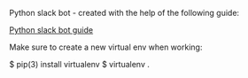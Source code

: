Python slack bot - created with the help of the following guide:

[Python slack bot guide](https://www.fullstackpython.com/blog/build-first-slack-bot-python.html)

Make sure to create a new virtual env when working:

$ pip(3) install virtualenv
$ virtualenv .

